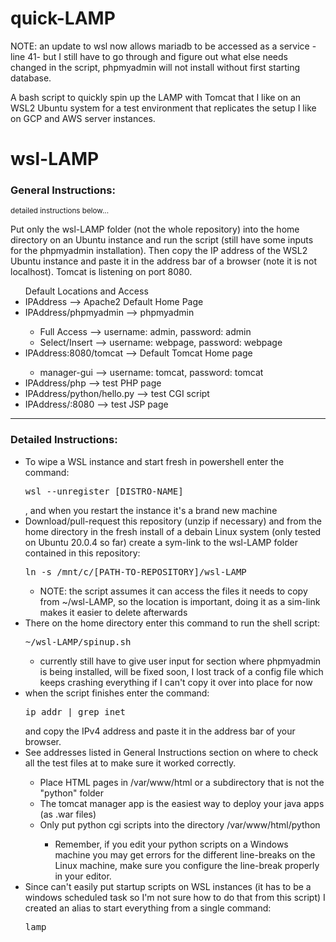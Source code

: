 # quick-LAMP
NOTE: an update to wsl now allows mariadb to be accessed as a service -line 41- but I still have to go through and figure out what else needs changed in the script, phpmyadmin will not install without first starting database.

A bash script to quickly spin up the LAMP with Tomcat that I like on an WSL2 Ubuntu system for a test environment that replicates the setup I like on GCP and AWS server instances.

<h1>wsl-LAMP</h1>
<h3>General Instructions:</h3>
<small>detailed instructions below...</small>
<p>Put only the wsl-LAMP folder (not the whole repository) into the home directory on an Ubuntu instance and run the script (still have some inputs for the phpmyadmin installation). Then copy the IP address of the WSL2 Ubuntu instance and paste it in the address bar of a browser (note it is not localhost). Tomcat is listening on port 8080.

<ul>Default Locations and Access
  <li>IPAddress --> Apache2 Default Home Page</li>
  <li>IPAddress/phpmyadmin --> phpmyadmin</li>
    <ul>
      <li>Full Access --> username: admin, password: admin</li>
      <li>Select/Insert --> username: webpage, password: webpage</li>
    </ul>
  <li>IPAddress:8080/tomcat --> Default Tomcat Home page</li>
    <ul>
      <li>manager-gui --> username: tomcat, password: tomcat</li>
    </ul>
  <li>IPAddress/php --> test PHP page</li>
  <li>IPAddress/python/hello.py --> test CGI script</li>
  <li>IPAddress/:8080 --> test JSP page</li>
</ul>

<hr>

<h3>Detailed Instructions:</h3>
<ul>
  <li>To wipe a WSL instance and start fresh in powershell enter the command: <pre>wsl --unregister [DISTRO-NAME]</pre>, and when you restart the instance it's a brand new machine</li>
  <li>Download/pull-request this repository (unzip if necessary) and from the home directory in the fresh install of a debain Linux system (only tested on Ubuntu 20.0.4 so far) create a sym-link to the wsl-LAMP folder contained in this repository: <pre>ln -s /mnt/c/[PATH-TO-REPOSITORY]/wsl-LAMP</pre></li>
    <ul>
      <li>NOTE: the script assumes it can access the files it needs to copy from ~/wsl-LAMP, so the location is important, doing it as a sim-link makes it easier to delete afterwards</li>
    </ul>
  <li>There on the home directory enter this command to run the shell script: <pre>~/wsl-LAMP/spinup.sh</pre></li>
    <ul>
      <li>currently still have to give user input for section where phpmyadmin is being installed, will be fixed soon, I lost track of a config file which keeps crashing everything if I can't copy it over into place for now</li>
    </ul>
  <li>when the script finishes enter the command: <pre>ip addr | grep inet</pre> and copy the IPv4 address and paste it in the address bar of your browser.</li>
  <li>See addresses listed in General Instructions section on where to check all the test files at to make sure it worked correctly.</li>
    <ul>
      <li>Place HTML pages in /var/www/html or a subdirectory that is not the "python" folder</li>
      <li>The tomcat manager app is the easiest way to deploy your java apps (as .war files)</li>
      <li>Only put python cgi scripts into the directory /var/www/html/python</li>
        <ul>
           <li>Remember, if you edit your python scripts on a Windows machine you may get errors for the different line-breaks on the Linux machine, make sure you configure the line-break properly in your editor.</li>
        </ul>
    </ul>
  <li>Since can't easily put startup scripts on WSL instances (it has to be a windows scheduled task so I'm not sure how to do that from this script) I created an alias to start everything from a single command: <pre>lamp</pre></li>
</ul>
    
    
    
    
